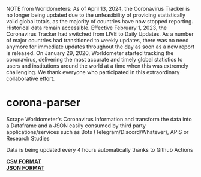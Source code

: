 NOTE from Worldometers:
As of April 13, 2024, the Coronavirus Tracker is no longer being updated due to the unfeasibility of providing statistically valid global totals, as the majority of countries have now stopped reporting. Historical data remain accessible. Effective February 1, 2023, the Coronavirus Tracker had switched from LIVE to Daily Updates. As a number of major countries had transitioned to weekly updates, there was no need anymore for immediate updates throughout the day as soon as a new report is released.
On January 29, 2020, Worldometer started tracking the coronavirus, delivering the most accurate and timely global statistics to users and institutions around the world at a time when this was extremely challenging. We thank everyone who participated in this extraordinary collaborative effort.

# corona-parser

Scrape Worldometer's Coronavirus Information and transform the data into a Dataframe and a JSON easily consumed by third party applications/services such as Bots (Telegram/Discord/Whatever), APIS or Research Studies

Data is being updated every 4 hours automatically thanks to Github Actions

[**CSV FORMAT**](https://github.com/chrislopez24/corona-parser/blob/master/cases.csv)  
[**JSON FORMAT**](https://github.com/chrislopez24/corona-parser/blob/master/cases.json)
